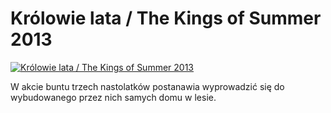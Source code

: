 Królowie lata / The Kings of Summer 2013 
=============
[![Królowie lata / The Kings of Summer 2013 ](http://vidos.pl/images/player.gif)](http://vidos.pl/krolowie-lata-the-kings-of-summer-2013)

 W akcie buntu trzech nastolatków postanawia wyprowadzić się do wybudowanego przez nich samych domu w lesie.
